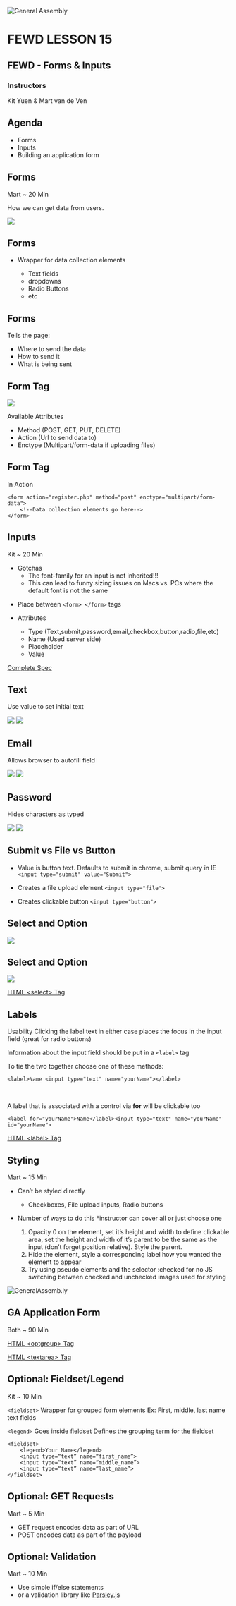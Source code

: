 ![General Assembly](../assets/images/ga.png)
# FEWD LESSON 15

## FEWD - Forms & Inputs

### Instructors
Kit Yuen & Mart van de Ven



## Agenda
<aside class="notes"></aside>

* Forms
* Inputs
* Building an application form



## Forms
<aside class="notes">Mart ~ 20 Min</aside>

How we can get data from users.

![](../assets/images/unit_2/forms.png)



## Forms
<aside class="notes"></aside>

*	Wrapper for data collection elements

	*	Text fields
	*	dropdowns
	*	Radio Buttons
	*	etc



## Forms
<aside class="notes"></aside>

Tells the page:

*	Where to send the data
*	How to send it
*	What is being sent



## Form Tag
<aside class="notes"></aside>

![](../assets/images/unit_2/form_tag.png)

Available Attributes

*	Method (POST, GET, PUT, DELETE)
*	Action (Url to send data to)
*	Enctype (Multipart/form-data if uploading files)



## Form Tag
<aside class="notes"></aside>

In Action

```
<form action="register.php" method="post" enctype="multipart/form-data">
	<!--Data collection elements go here-->
</form>
```



## Inputs
<aside class="notes"> Kit ~ 20 Min

*	Gotchas
	*	The font-family for an input is not inherited!!!
	*	This can lead to funny sizing issues on Macs vs. PCs where the default font is not the same

</aside>

*	Place between ```<form> </form>``` tags

*	Attributes
	*	Type (Text,submit,password,email,checkbox,button,radio,file,etc)
	*	Name (Used server side)
	*	Placeholder
	*	Value

[Complete Spec](http://www.w3schools.com/tags/tag_input.asp)



## Text
<aside class="notes"></aside>

Use value to set initial text

![](../assets/images/unit_2/text.png)
![](../assets/images/unit_2/forms.png)



## Email
<aside class="notes"></aside>

Allows browser to autofill field

![](../assets/images/unit_2/email_type.png)
![](../assets/images/unit_2/email.png)



## Password
<aside class="notes"></aside>

Hides characters as typed

![](../assets/images/unit_2/password_type.png)
![](../assets/images/unit_2/password.png)



## Submit vs File vs Button
<aside class="notes"></aside>

*	Value is button text. Defaults to submit in chrome, submit query in IE ```<input type="submit" value="Submit">```

*	Creates a file upload element ```<input type="file">```

*	Creates clickable button ```<input type="button">```



## Select and Option
<aside class="notes"></aside>

![](../assets/images/unit_2/select.png)



## Select and Option
<aside class="notes"></aside>

![](../assets/images/unit_2/select_type.png)

[HTML &lt;select&gt; Tag](http://www.w3schools.com/tags/tag_select.asp)



## Labels
<aside class="notes">
Usability
Clicking the label text in either case places the focus in the input field (great for radio buttons)
</aside>

Information about the input field should be put in a ```<label>``` tag

To tie the two together choose one of these methods:

```<label>Name <input type="text" name="yourName"></label>```

<br>

A label that is associated with a control via __for__ will be clickable too

```<label for="yourName">Name</label><input type="text" name="yourName" id="yourName">```

[HTML &lt;label&gt; Tag](http://www.w3schools.com/tags/tag_label.asp)



## Styling
<aside class="notes">Mart ~ 15 Min</aside>

*	Can’t be styled directly
	*	Checkboxes, File upload inputs, Radio buttons

*	Number of ways to do this *instructor can cover all or just choose one
	1.	Opacity 0 on the element, set it’s height and width to define clickable area, set the height and width of it’s parent to be the same as the input (don’t forget position relative). Style the parent.
	2.	Hide the element, style a corresponding label how you wanted the element to appear
	3.	Try using pseudo elements and the selector :checked for no JS switching between checked and unchecked images used for styling



![GeneralAssemb.ly](../assets/images/icons/exercise_icon_md.png)
## GA Application Form
<aside class="notes">Both ~ 90 Min</aside>

[HTML &lt;optgroup&gt; Tag](http://www.w3schools.com/tags/tag_optgroup.asp)

[HTML &lt;textarea&gt; Tag](http://www.w3schools.com/tags/tag_textarea.asp)



## Optional: Fieldset/Legend
<aside class="notes">Kit ~ 10 Min</aside>

`<fieldset>`
Wrapper for grouped form elements
Ex: First, middle, last name text fields

`<legend>`
Goes inside fieldset
Defines the grouping term for the fieldset

```
<fieldset>
	<legend>Your Name</legend>
	<input type=“text” name=“first_name”>
	<input type=“text” name=“middle_name”>
	<input type=“text” name=“last_name”>
</fieldset>
```



## Optional: GET Requests
<aside class="notes">Mart ~ 5 Min</aside>

* GET request encodes data as part of URL
* POST encodes data as part of the payload



## Optional: Validation
<aside class="notes">Mart ~ 10 Min</aside>

*	Use simple if/else statements
*	or a validation library like [Parsley.js](http://parsleyjs.org/documentation.html)